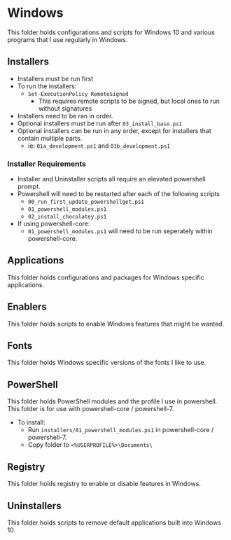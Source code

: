 # Windows

This folder holds configurations and scripts for Windows 10 and various programs that I use regularly in Windows.

## Installers

* Installers must be run first
* To run the installers:
  * `Set-ExecutionPolicy RemoteSigned`
    * This requires remote scripts to be signed, but local ones to run without signatures
* Installers need to be ran in order.
* Optional installers must be run after `03_install_base.ps1`
* Optional installers can be run in any order, except for installers that contain multiple parts.
  * ie: `01a_development.ps1` and `01b_development.ps1`

### Installer Requirements

* Installer and Uninstaller scripts all require an elevated powershell prompt.
* Powershell will need to be restarted after each of the following scripts
  * `00_run_first_update_powershellget.ps1`
  * `01_powershell_modules.ps1`
  * `02_install_chocolatey.ps1`
* If using powershell-core:
  * `01_powershell_modules.ps1` will need to be run seperately within powershell-core.

## Applications

This folder holds configurations and packages for Windows specific applications.

## Enablers

This folder holds scripts to enable Windows features that might be wanted.

## Fonts

This folder holds Windows specific versions of the fonts I like to use.

## PowerShell

This folder holds PowerShell modules and the profile I use in powershell. This folder is for use with powershell-core / powershell-7.

* To install:
  * Run `installers/01_powershell_modules.ps1` in powershell-core / powershell-7.
  * Copy folder to `<%USERPROFILE%>\Documents\`

## Registry

This folder holds registry to enable or disable features in Windows.

## Uninstallers

This folder holds scripts to remove default applications built into Windows 10.

